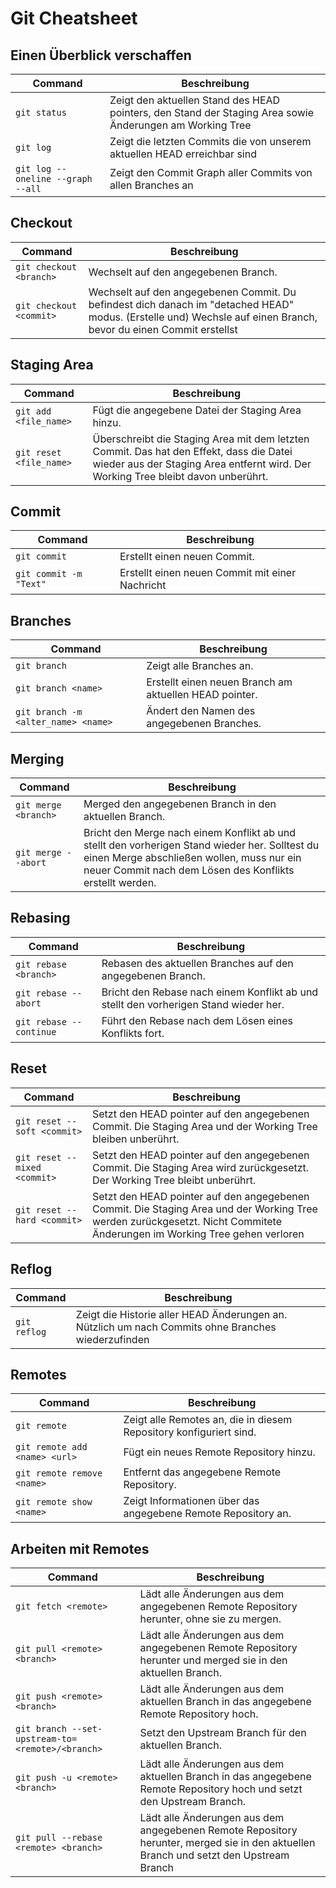 # Git Cheatsheet

## Einen Überblick verschaffen

| Command                           | Beschreibung                                                                                             |
| --------------------------------- | -------------------------------------------------------------------------------------------------------- |
| `git status`                      | Zeigt den aktuellen Stand des HEAD pointers, den Stand der Staging Area sowie Änderungen am Working Tree |
| `git log`                         | Zeigt die letzten Commits die von unserem aktuellen HEAD erreichbar sind                                 |
| `git log --oneline --graph --all` | Zeigt den Commit Graph aller Commits von allen Branches an                                               |

## Checkout

| Command                 | Beschreibung                                                                                                                                                     |
| ----------------------- | ---------------------------------------------------------------------------------------------------------------------------------------------------------------- |
| `git checkout <branch>` | Wechselt auf den angegebenen Branch.                                                                                                                             |
| `git checkout <commit>` | Wechselt auf den angegebenen Commit. Du befindest dich danach im "detached HEAD" modus. (Erstelle und) Wechsle auf einen Branch, bevor du einen Commit erstellst |

## Staging Area

| Command                 | Beschreibung                                                                                                                                                                 |
| ----------------------- | ---------------------------------------------------------------------------------------------------------------------------------------------------------------------------- |
| `git add <file_name>`   | Fügt die angegebene Datei der Staging Area hinzu.                                                                                                                            |
| `git reset <file_name>` | Überschreibt die Staging Area mit dem letzten Commit. Das hat den Effekt, dass die Datei wieder aus der Staging Area entfernt wird. Der Working Tree bleibt davon unberührt. |

## Commit

| Command                | Beschreibung                                    |
| ---------------------- | ----------------------------------------------- |
| `git commit`           | Erstellt einen neuen Commit.                    |
| `git commit -m "Text"` | Erstellt einen neuen Commit mit einer Nachricht |

## Branches

| Command                             | Beschreibung                                           |
| ----------------------------------- | ------------------------------------------------------ |
| `git branch`                        | Zeigt alle Branches an.                                |
| `git branch <name>`                 | Erstellt einen neuen Branch am aktuellen HEAD pointer. |
| `git branch -m <alter_name> <name>` | Ändert den Namen des angegebenen Branches.             |

## Merging

| Command              | Beschreibung                                                                                                                                                                                            |
| -------------------- | ------------------------------------------------------------------------------------------------------------------------------------------------------------------------------------------------------- |
| `git merge <branch>` | Merged den angegebenen Branch in den aktuellen Branch.                                                                                                                                                  |
| `git merge --abort`  | Bricht den Merge nach einem Konflikt ab und stellt den vorherigen Stand wieder her. Solltest du einen Merge abschließen wollen, muss nur ein neuer Commit nach dem Lösen des Konflikts erstellt werden. |

## Rebasing

| Command                 | Beschreibung                                                                         |
| ----------------------- | ------------------------------------------------------------------------------------ |
| `git rebase <branch>`   | Rebasen des aktuellen Branches auf den angegebenen Branch.                           |
| `git rebase --abort`    | Bricht den Rebase nach einem Konflikt ab und stellt den vorherigen Stand wieder her. |
| `git rebase --continue` | Führt den Rebase nach dem Lösen eines Konflikts fort.                                |

## Reset

| Command                      | Beschreibung                                                                                                                                                             |
| ---------------------------- | ------------------------------------------------------------------------------------------------------------------------------------------------------------------------ |
| `git reset --soft <commit>`  | Setzt den HEAD pointer auf den angegebenen Commit. Die Staging Area und der Working Tree bleiben unberührt.                                                              |
| `git reset --mixed <commit>` | Setzt den HEAD pointer auf den angegebenen Commit. Die Staging Area wird zurückgesetzt. Der Working Tree bleibt unberührt.                                               |
| `git reset --hard <commit>`  | Setzt den HEAD pointer auf den angegebenen Commit. Die Staging Area und der Working Tree werden zurückgesetzt. Nicht Commitete Änderungen im Working Tree gehen verloren |

## Reflog

| Command      | Beschreibung                                                                                       |
| ------------ | -------------------------------------------------------------------------------------------------- |
| `git reflog` | Zeigt die Historie aller HEAD Änderungen an. Nützlich um nach Commits ohne Branches wiederzufinden |

## Remotes

| Command                       | Beschreibung                                                       |
| ----------------------------- | ------------------------------------------------------------------ |
| `git remote`                  | Zeigt alle Remotes an, die in diesem Repository konfiguriert sind. |
| `git remote add <name> <url>` | Fügt ein neues Remote Repository hinzu.                            |
| `git remote remove <name>`    | Entfernt das angegebene Remote Repository.                         |
| `git remote show <name>`      | Zeigt Informationen über das angegebene Remote Repository an.      |

## Arbeiten mit Remotes

| Command                                          | Beschreibung                                                                                                                          |
| ------------------------------------------------ | ------------------------------------------------------------------------------------------------------------------------------------- |
| `git fetch <remote>`                             | Lädt alle Änderungen aus dem angegebenen Remote Repository herunter, ohne sie zu mergen.                                              |
| `git pull <remote> <branch>`                     | Lädt alle Änderungen aus dem angegebenen Remote Repository herunter und merged sie in den aktuellen Branch.                           |
| `git push <remote> <branch>`                     | Lädt alle Änderungen aus dem aktuellen Branch in das angegebene Remote Repository hoch.                                               |
| `git branch --set-upstream-to=<remote>/<branch>` | Setzt den Upstream Branch für den aktuellen Branch.                                                                                   |
| `git push -u <remote> <branch>`                  | Lädt alle Änderungen aus dem aktuellen Branch in das angegebene Remote Repository hoch und setzt den Upstream Branch.                 |
| `git pull --rebase <remote> <branch>`            | Lädt alle Änderungen aus dem angegebenen Remote Repository herunter, merged sie in den aktuellen Branch und setzt den Upstream Branch |
